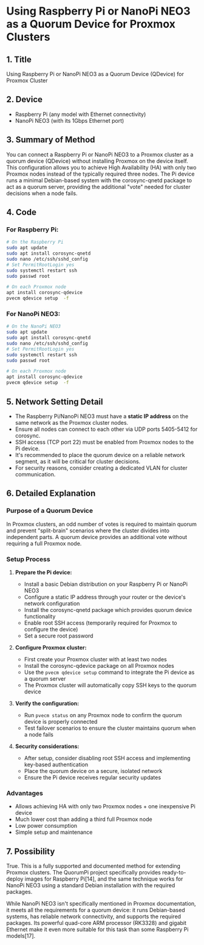 # Using Raspberry Pi or NanoPi NEO3 as a Quorum Device for Proxmox Clusters

## 1. Title
Using Raspberry Pi or NanoPi NEO3 as a Quorum Device (QDevice) for Proxmox Cluster

## 2. Device
- Raspberry Pi (any model with Ethernet connectivity)
- NanoPi NEO3 (with its 1Gbps Ethernet port)

## 3. Summary of Method
You can connect a Raspberry Pi or NanoPi NEO3 to a Proxmox cluster as a quorum device (QDevice) without installing Proxmox on the device itself. This configuration allows you to achieve High Availability (HA) with only two Proxmox nodes instead of the typically required three nodes. The Pi device runs a minimal Debian-based system with the corosync-qnetd package to act as a quorum server, providing the additional "vote" needed for cluster decisions when a node fails.

## 4. Code
### For Raspberry Pi:
```bash
# On the Raspberry Pi
sudo apt update
sudo apt install corosync-qnetd
sudo nano /etc/ssh/sshd_config
# Set PermitRootLogin yes
sudo systemctl restart ssh
sudo passwd root

# On each Proxmox node
apt install corosync-qdevice
pvecm qdevice setup  -f
```

### For NanoPi NEO3:
```bash
# On the NanoPi NEO3
sudo apt update
sudo apt install corosync-qnetd
sudo nano /etc/ssh/sshd_config
# Set PermitRootLogin yes
sudo systemctl restart ssh
sudo passwd root

# On each Proxmox node
apt install corosync-qdevice
pvecm qdevice setup  -f
```

## 5. Network Setting Detail
- The Raspberry Pi/NanoPi NEO3 must have a **static IP address** on the same network as the Proxmox cluster nodes.
- Ensure all nodes can connect to each other via UDP ports 5405-5412 for corosync.
- SSH access (TCP port 22) must be enabled from Proxmox nodes to the Pi device.
- It's recommended to place the quorum device on a reliable network segment, as it will be critical for cluster decisions.
- For security reasons, consider creating a dedicated VLAN for cluster communication.

## 6. Detailed Explanation

### Purpose of a Quorum Device
In Proxmox clusters, an odd number of votes is required to maintain quorum and prevent "split-brain" scenarios where the cluster divides into independent parts. A quorum device provides an additional vote without requiring a full Proxmox node.

### Setup Process

1. **Prepare the Pi device:**
   - Install a basic Debian distribution on your Raspberry Pi or NanoPi NEO3
   - Configure a static IP address through your router or the device's network configuration
   - Install the corosync-qnetd package which provides quorum device functionality
   - Enable root SSH access (temporarily required for Proxmox to configure the device)
   - Set a secure root password

2. **Configure Proxmox cluster:**
   - First create your Proxmox cluster with at least two nodes
   - Install the corosync-qdevice package on all Proxmox nodes
   - Use the `pvecm qdevice setup` command to integrate the Pi device as a quorum server
   - The Proxmox cluster will automatically copy SSH keys to the quorum device

3. **Verify the configuration:**
   - Run `pvecm status` on any Proxmox node to confirm the quorum device is properly connected
   - Test failover scenarios to ensure the cluster maintains quorum when a node fails

4. **Security considerations:**
   - After setup, consider disabling root SSH access and implementing key-based authentication
   - Place the quorum device on a secure, isolated network
   - Ensure the Pi device receives regular security updates

### Advantages
- Allows achieving HA with only two Proxmox nodes + one inexpensive Pi device
- Much lower cost than adding a third full Proxmox node
- Low power consumption
- Simple setup and maintenance

## 7. Possibility
True. This is a fully supported and documented method for extending Proxmox clusters. The QuorumPi project specifically provides ready-to-deploy images for Raspberry Pi[14], and the same technique works for NanoPi NEO3 using a standard Debian installation with the required packages.

While NanoPi NEO3 isn't specifically mentioned in Proxmox documentation, it meets all the requirements for a quorum device: it runs Debian-based systems, has reliable network connectivity, and supports the required packages. Its powerful quad-core ARM processor (RK3328) and gigabit Ethernet make it even more suitable for this task than some Raspberry Pi models[17].
